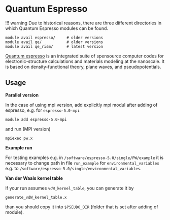 # Quantum Espresso

!!! warning
    Due to historical reasons, there are three different directories in which Quantum Espresso modules can be found.


    module avail espresso/     # older versions
    module avail qe/           # older versions
    module avail qe_rism/      # latest version

[Quantum espresso](https://www.quantum-espresso.org/) is an integrated suite of spensource computer codes for electronic-structure calculations and materials modeling at the nanoscale. It is based on density-functional theory, plane waves, and pseudopotentials.

## Usage

**Parallel version**

In the case of using mpi version, add explicitly mpi modul after adding of espresso, e.g. for `espresso-5.0-mpi`

    module add espresso-5.0-mpi

and run (MPI version)

    mpiexec pw.x

**Example run**

For testing examples e.g. in `/software/espresso-5.0/single/PW/example` it is necessary to change path in file `run_example` for `environmental_variables` e.g. to `/software/espresso-5.0/single/environmental_variables`.

**Van der Waals kernel table**

If your run assumes `vdW_kernel_table`, you can generate it by

    generate_vdW_kernel_table.x 

than you should copy it into `$PSEUDO_DIR` (folder that is set after adding of module). 
